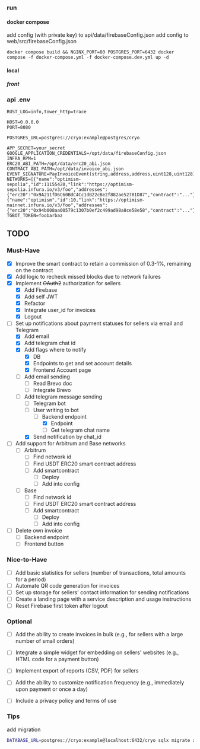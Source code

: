 ### run

#### docker compose
add config (with private key) to api/data/firebaseConfig.json
add config to web/src/firebaseConfig.json

```text
docker compose build && NGINX_PORT=80 POSTGRES_PORT=6432 docker compose -f docker-compose.yml -f docker-compose.dev.yml up -d
```

#### local

##### front


### api .env
```dotenv
RUST_LOG=info,tower_http=trace

HOST=0.0.0.0
PORT=8080

POSTGRES_URL=postgres://cryo:example@postgres/cryo

APP_SECRET=your_secret
GOOGLE_APPLICATION_CREDENTIALS=/opt/data/firebaseConfig.json
INFRA_RPM=1
ERC20_ABI_PATH=/opt/data/erc20_abi.json
CONTRACT_ABI_PATH=/opt/data/invoice_abi.json
EVENT_SIGNATURE=PayInvoiceEvent(string,address,address,uint128,uint128)
NETWORKS=[{"name":"optimism-sepolia","id":11155420,"link":"https://optimism-sepolia.infura.io/v3/foo","addresses":{"erc20":"0x9A211fD6C60BdC4Cc1dB22cBe2f882ae527B1D87","contract":"..."}},{"name":"optimism","id":10,"link":"https://optimism-mainnet.infura.io/v3/foo","addresses":{"erc20":"0x94b008aa00579c1307b0ef2c499ad98a8ce58e58","contract":"..."}}]
TGBOT_TOKEN=foobarbaz
```

## TODO

### Must-Have
- [x] Improve the smart contract to retain a commission of 0.3-1%, remaining on the contract
- [x] Add logic to recheck missed blocks due to network failures
- [x] Implement ~~OAuth2~~ authorization for sellers
  - [x] Add Firebase
  - [x] Add self JWT
  - [x] Refactor
  - [x] Integrate user_id for invoices
  - [x] Logout
- [ ] Set up notifications about payment statuses for sellers via email and Telegram
  - [x] Add email
  - [x] Add telegram chat id
  - [x] Add flags where to notify
    - [x] DB
    - [x] Endpoints to get and set account details
    - [x] Frontend Account page
  - [ ] Add email sending
    - [ ] Read Brevo doc
    - [ ] Integrate Brevo
  - [ ] Add telegram message sending
    - [ ] Telegram bot
    - [ ] User writing to bot
      - [ ] Backend endpoint
        - [x] Endpoint
        - [ ] Get telegram chat name
    - [x] Send notification by chat_id
- [ ] Add support for Arbitrum and Base networks
  - [ ] Arbitrum
    - [ ] Find network id
    - [ ] Find USDT ERC20 smart contract address
    - [ ] Add smartcontract
      - [ ] Deploy
      - [ ] Add into config
  - [ ] Base
    - [ ] Find network id
    - [ ] Find USDT ERC20 smart contract address
    - [ ] Add smartcontract
      - [ ] Deploy
      - [ ] Add into config
- [ ] Delete own invoice
  - [ ] Backend endpoint
  - [ ] Frontend button

### Nice-to-Have
- [ ] Add basic statistics for sellers (number of transactions, total amounts for a period)
- [ ] Automate QR code generation for invoices
- [ ] Set up storage for sellers' contact information for sending notifications
- [ ] Create a landing page with a service description and usage instructions
- [ ] Reset Firebase first token after logout

### Optional
- [ ] Add the ability to create invoices in bulk (e.g., for sellers with a large number of small orders)
- [ ] Integrate a simple widget for embedding on sellers' websites (e.g., HTML code for a payment button)
- [ ] Implement export of reports (CSV, PDF) for sellers
- [ ] Add the ability to customize notification frequency (e.g., immediately upon payment or once a day)
- [ ] Include a privacy policy and terms of use


### Tips
add migration
```bash
DATABASE_URL=postgres://cryo:example@localhost:6432/cryo sqlx migrate add -r <name>
```